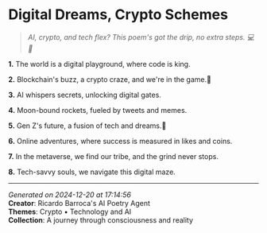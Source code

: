 # Digital Dreams, Crypto Schemes

> *AI, crypto, and tech flex? This poem's got the drip, no extra steps. 💻🤖️*

**1.** The world is a digital playground, where code is king.


**2.** Blockchain's buzz, a crypto craze, and we're in the game.🚀


**3.** AI whispers secrets, unlocking digital gates.


**4.** Moon-bound rockets, fueled by tweets and memes.


**5.** Gen Z's future, a fusion of tech and dreams.🤖


**6.** Online adventures, where success is measured in likes and coins.


**7.** In the metaverse, we find our tribe, and the grind never stops.


**8.** Tech-savvy souls, we navigate this digital maze.



---

*Generated on 2024-12-20 at 17:14:56*  
**Creator**: Ricardo Barroca's AI Poetry Agent  
**Themes**: Crypto • Technology and AI  
**Collection**: A journey through consciousness and reality